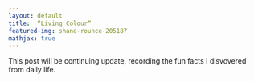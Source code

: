 ```yaml
---
layout: default
title:  “Living Colour”
featured-img: shane-rounce-205187
mathjax: true
---
```

This post will be continuing update, recording the fun facts I disvovered from daily life.
